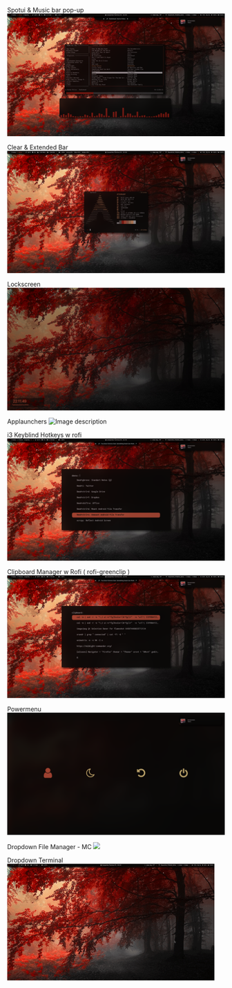 Spotui & Music bar pop-up
![Image description](https://github.com/altindas/stillarch/blob/master/Screenshots/2020-07-01_22:06:10_FS.png)

Clear & Extended Bar
![Image description](https://github.com/altindas/stillarch/blob/master/Screenshots/2020-07-01_22:07:23_FS.png)

Lockscreen
![Image description](https://github.com/altindas/stillarch/blob/master/Screenshots/2020-07-01_22:11:47_FS.png)

Applaunchers
![Image description](https://github.com/altindas/stillarch/blob/master/Screenshots/applaunchers.png)

i3 Keyblind Hotkeys w rofi
![Image description](https://github.com/altindas/stillarch/blob/master/Screenshots/2020-07-01_22:19:40_FS.png)

Clipboard Manager w Rofi ( rofi-greenclip )
![Image description](https://github.com/altindas/stillarch/blob/master/Screenshots/2020-07-01_22:20:15_FS.png)

Powermenu
![Powermenu](https://github.com/altindas/stillarch/blob/master/Screenshots/2020-07-01_22:54:37_FS.png)

Dropdown File Manager - MC 
![](https://gfycat.com/snappyaffectionatelcont)


Dropdown Terminal
![](https://github.com/altindas/stillarch/blob/master/Screenshots/jsNY0lq8tNTncMtwn9.gif)
